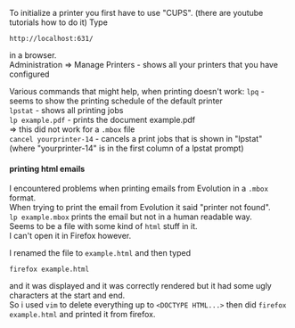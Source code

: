 To initialize a printer you first have to use "CUPS".
(there are youtube tutorials how to do it)
Type 
```
http://localhost:631/
```
in a browser.\
Administration => Manage Printers   - shows all your printers that you have configured

Various commands that might help, when printing doesn't work:
`lpq`       - seems to show the printing schedule of the default printer\
`lpstat`    - shows all printing jobs\
`lp example.pdf`              - prints the document example.pdf\
=> this did not work for a `.mbox` file\
`cancel yourprinter-14`       - cancels a print jobs that is shown in "lpstat" (where "yourprinter-14" is in the first column of a lpstat prompt)

#### printing html emails

I encountered problems when printing emails from Evolution in a `.mbox` format.\
When trying to print the email from Evolution it said "printer not found".\
`lp example.mbox` prints the email but not in a human readable way.\
Seems to be a file with some kind of `html` stuff in it.\
I can't open it in Firefox however.

I renamed the file to `example.html` and then typed
```
firefox example.html
```
and it was displayed and it was correctly rendered but it had some ugly characters at the start and end.\
So i used `vim` to delete everything up to `<DOCTYPE HTML...>` then did `firefox example.html` and printed it from firefox.
